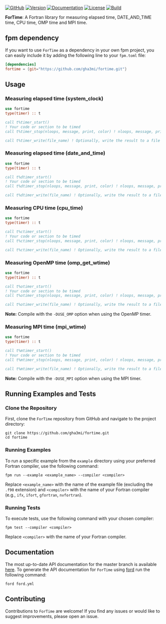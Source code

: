 [![GitHub](https://img.shields.io/badge/GitHub-ForTime-blue.svg?style=social&logo=github)](https://github.com/gha3mi/fortime)
[![Version](https://img.shields.io/github/release/gha3mi/fortime.svg)](https://github.com/gha3mi/fortime/releases/latest)
[![Documentation](https://img.shields.io/badge/ford-Documentation%20-blueviolet.svg)](https://gha3mi.github.io/fortime/)
[![License](https://img.shields.io/github/license/gha3mi/fortime?color=green)](https://github.com/gha3mi/fortime/blob/main/LICENSE)
[![Build](https://github.com/gha3mi/fortime/actions/workflows/CI_test.yml/badge.svg)](https://github.com/gha3mi/fortime/actions/workflows/CI_test.yml)

<!-- <img alt="ForTime" src="https://github.com/gha3mi/fortime/raw/main/media/logo.png" width="750"> -->

**ForTime**: A Fortran library for measuring elapsed time, DATE_AND_TIME time, CPU time, OMP time and MPI time.

## fpm dependency

If you want to use `ForTime` as a dependency in your own fpm project,
you can easily include it by adding the following line to your `fpm.toml` file:

```toml
[dependencies]
fortime = {git="https://github.com/gha3mi/fortime.git"}
```

## Usage

### Measuring elapsed time (system_clock)

```fortran
use fortime
type(timer) :: t

call t%timer_start()
! Your code or section to be timed
call t%timer_stop(nloops, message, print, color) ! nloops, message, print and color are optional

call t%timer_write(file_name) ! Optionally, write the result to a file
```

### Measuring elapsed time (date_and_time)

```fortran
use fortime
type(timer) :: t

call t%dtimer_start()
! Your code or section to be timed
call t%dtimer_stop(nloops, message, print, color) ! nloops, message, print and color are optional

call t%dtimer_write(file_name) ! Optionally, write the result to a file
```

### Measuring CPU time (cpu_time)

```fortran
use fortime
type(timer) :: t

call t%ctimer_start()
! Your code or section to be timed
call t%ctimer_stop(nloops, message, print, color) ! nloops, message, print and color are optional

call t%ctimer_write(file_name) ! Optionally, write the result to a file
```

### Measuring OpenMP time (omp_get_wtime)

```fortran
use fortime
type(timer) :: t

call t%otimer_start()
! Your code or section to be timed
call t%otimer_stop(nloops, message, print, color) ! nloops, message, print and color are optional

call t%otimer_write(file_name) ! Optionally, write the result to a file
```

**Note:** Compile with the `-DUSE_OMP` option when using the OpenMP timer.

### Measuring MPI time (mpi_wtime)

```fortran
use fortime
type(timer) :: t

call t%mtimer_start()
! Your code or section to be timed
call t%mtimer_stop(nloops, message, print, color) ! nloops, message, print and color are optional

call t%mtimer_write(file_name) ! Optionally, write the result to a file
```

**Note:** Compile with the `-DUSE_MPI` option when using the MPI timer.

## Running Examples and Tests

### Clone the Repository

First, clone the `ForTime` repository from GitHub and navigate to the project directory:

```shell
git clone https://github.com/gha3mi/fortime.git
cd fortime
```
### Running Examples

To run a specific example from the `example` directory using your preferred Fortran compiler, use the following command:

```shell
fpm run --example <example_name> --compiler <compiler>
```
Replace `<example_name>` with the name of the example file (excluding the `.f90` extension) and `<compiler>` with the name of your Fortran compiler (e.g., `ifx`, `ifort`, `gfortran`, `nvfortran`).

### Running Tests

To execute tests, use the following command with your chosen compiler:

```shell
fpm test --compiler <compiler>
```
Replace `<compiler>` with the name of your Fortran compiler.

## Documentation

The most up-to-date API documentation for the master branch is available
[here](https://gha3mi.github.io/fortime/).
To generate the API documentation for `ForTime` using
[ford](https://github.com/Fortran-FOSS-Programmers/ford) run the following
command:

```shell
ford ford.yml
```

## Contributing

Contributions to `ForTime` are welcome! If you find any issues or would like to suggest improvements, please open an issue.
